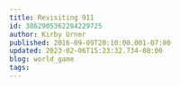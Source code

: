 ```yaml
---
title: Revisiting 911
id: 3862905362284229725
author: Kirby Urner
published: 2016-09-09T20:10:00.001-07:00
updated: 2023-02-06T15:23:32.734-08:00
blog: world_game
tags: 
---
```


